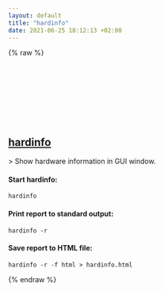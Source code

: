 ```yaml
---
layout: default
title: "hardinfo"
date: 2021-06-25 18:12:13 +02:00
---
```

{% raw %}
<h2 id="hardinfo">
  <a href="/en/linux/hardinfo.html">hardinfo</a> <a href="#hardinfo"><svg class="icon">
    <use href="/assets/images/unicode_sprite.svg#link" />
  </svg></a>
</h2>
> Show hardware information in GUI window.

#### Start hardinfo:
```shell
hardinfo
```
#### Print report to standard output:
```shell
hardinfo -r
```
#### Save report to HTML file:
```shell
hardinfo -r -f html > hardinfo.html
```
{% endraw %}